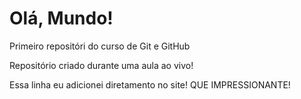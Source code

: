 # Olá, Mundo!
 Primeiro repositóri do curso de Git e GitHub

Repositório criado durante uma aula ao vivo!

Essa linha eu adicionei diretamento  no site! QUE IMPRESSIONANTE!
